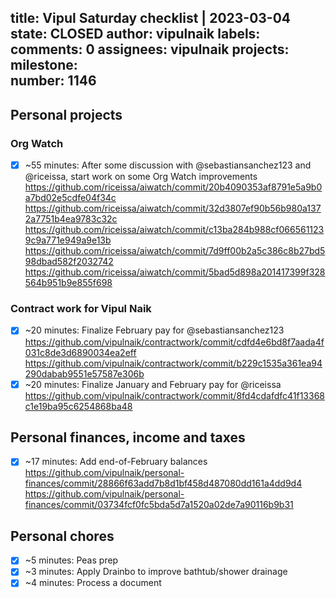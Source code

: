 title:	Vipul Saturday checklist | 2023-03-04
state:	CLOSED
author:	vipulnaik
labels:	
comments:	0
assignees:	vipulnaik
projects:	
milestone:	
number:	1146
--
## Personal projects

### Org Watch

- [x] ~55 minutes: After some discussion with @sebastiansanchez123 and @riceissa, start work on some Org Watch improvements https://github.com/riceissa/aiwatch/commit/20b4090353af8791e5a9b0a7bd02e5cdfe04f34c https://github.com/riceissa/aiwatch/commit/32d3807ef90b56b980a1372a7751b4ea9783c32c https://github.com/riceissa/aiwatch/commit/c13ba284b988cf0665611239c9a771e949a9e13b https://github.com/riceissa/aiwatch/commit/7d9ff00b2a5c386c8b27bd598dbad582f2032742 https://github.com/riceissa/aiwatch/commit/5bad5d898a201417399f328564b951b9e855f698

### Contract work for Vipul Naik

- [x] ~20 minutes: Finalize February pay for @sebastiansanchez123 https://github.com/vipulnaik/contractwork/commit/cdfd4e6bd8f7aada4f031c8de3d6890034ea2eff https://github.com/vipulnaik/contractwork/commit/b229c1535a361ea94290dabab9551e57587e306b
- [x] ~20 minutes: Finalize January and February pay for @riceissa https://github.com/vipulnaik/contractwork/commit/8fd4cdafdfc41f13368c1e19ba95c6254868ba48 

## Personal finances, income and taxes

- [x] ~17 minutes: Add end-of-February balances https://github.com/vipulnaik/personal-finances/commit/28866f63add7b8d1bf458d487080dd161a4dd9d4 https://github.com/vipulnaik/personal-finances/commit/03734fcf0fc5bda5d7a1520a02de7a90116b9b31
## Personal chores

- [x] ~5 minutes: Peas prep
- [x] ~3 minutes: Apply Drainbo to improve bathtub/shower drainage
- [x] ~4 minutes: Process a document 
